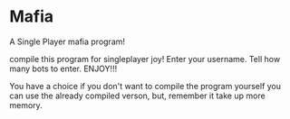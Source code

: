 # Mafia
A Single Player mafia program! 

compile this program for singleplayer joy!
Enter your username. Tell how many bots to enter. 
ENJOY!!!

You have a choice if you don't want to compile the program yourself you can use the already compiled verson, but, remember it take up more memory.
